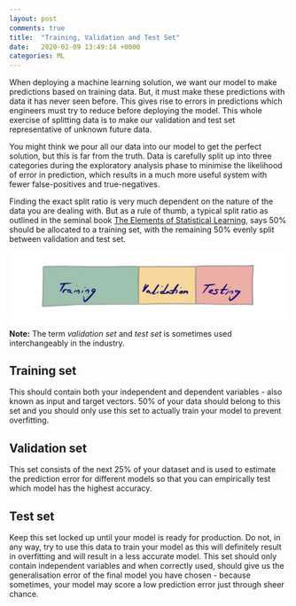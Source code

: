```yaml
---
layout: post
comments: true
title:  "Training, Validation and Test Set"
date:   2020-02-09 13:49:14 +0000
categories: ML
---
```


When deploying a machine learning solution, we want our model to make predictions based on training data. But, it must make these predictions with data it has never seen before. This gives rise to errors in predictions which engineers must try to reduce before deploying the model. This whole exercise of splitting data is to make our validation and test set representative of unknown future data.

You might think we pour all our data into our model to get the perfect solution, but this is far from the truth. Data is carefully split up into three categories during the exploratory analysis phase to minimise the likelihood of error in prediction, which results in a much more useful system with fewer false-positives and true-negatives.

Finding the exact split ratio is very much dependent on the nature of the data you are dealing with. But as a rule of thumb, a typical split ratio as outlined in the seminal book [The Elements of Statistical Learning](https://web.stanford.edu/~hastie/Papers/ESLII.pdf), says 50% should be allocated to a training set, with the remaining 50% evenly split between validation and test set.

![50% training set, 25% validation set, 25% test set](/assets/C50C302C-E55A-4905-8171-D2D6B08285CF.jpeg)

**Note:** The term _validation set_ and _test set_ is sometimes used interchangeably in the industry.

## Training set

This should contain both your independent and dependent variables - also known as input and 
target vectors. 50% of your data should belong to this set and you should only use this set to actually train your model to prevent overfitting. 

## Validation set

This set consists of the next 25% of your dataset and is used to estimate the prediction error for different models so that you can empirically test which model has the highest accuracy.

## Test set

Keep this set locked up until your model is ready for production. Do not, in any way, try to use this data to train your model as this will definitely result in overfitting and will result in a less accurate model. This set should only contain independent variables and when correctly used, should give us the generalisation error of the final model you have chosen - because sometimes, your model may score a low prediction error just through sheer chance.
